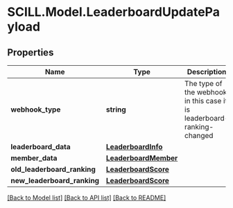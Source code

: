 # SCILL.Model.LeaderboardUpdatePayload
## Properties

Name | Type | Description | Notes
------------ | ------------- | ------------- | -------------
**webhook_type** | **string** | The type of the webhook, in this case it is leaderboard-ranking-changed | [optional] 
**leaderboard_data** | [**LeaderboardInfo**](LeaderboardInfo.md) |  | [optional] 
**member_data** | [**LeaderboardMember**](LeaderboardMember.md) |  | [optional] 
**old_leaderboard_ranking** | [**LeaderboardScore**](LeaderboardScore.md) |  | [optional] 
**new_leaderboard_ranking** | [**LeaderboardScore**](LeaderboardScore.md) |  | [optional] 

[[Back to Model list]](../README.md#documentation-for-models) [[Back to API list]](../README.md#documentation-for-api-endpoints) [[Back to README]](../README.md)

